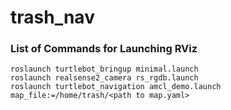 # trash_nav

### List of Commands for Launching RViz
```
roslaunch turtlebot_bringup minimal.launch
roslaunch realsense2_camera rs_rgdb.launch
roslaunch turtlebot_navigation amcl_demo.launch map_file:=/home/trash/<path to map.yaml>
```
